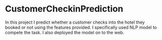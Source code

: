 # CustomerCheckinPrediction
In this project I predict whether a customer checks into the hotel they booked or not using the features provided. I specifically used NLP model to compete the task. I also deployed the model on to the web.
